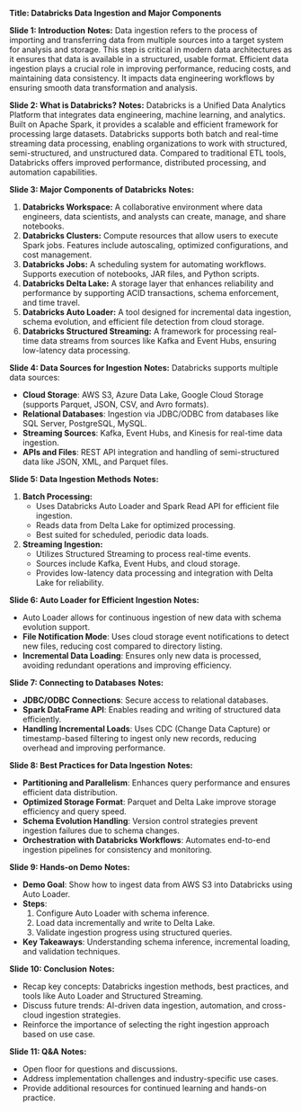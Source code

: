 **Title: Databricks Data Ingestion and Major Components**

**Slide 1: Introduction**
**Notes:**
Data ingestion refers to the process of importing and transferring data from multiple sources into a target system for analysis and storage. This step is critical in modern data architectures as it ensures that data is available in a structured, usable format. Efficient data ingestion plays a crucial role in improving performance, reducing costs, and maintaining data consistency. It impacts data engineering workflows by ensuring smooth data transformation and analysis.

**Slide 2: What is Databricks?**
**Notes:**
Databricks is a Unified Data Analytics Platform that integrates data engineering, machine learning, and analytics. Built on Apache Spark, it provides a scalable and efficient framework for processing large datasets. Databricks supports both batch and real-time streaming data processing, enabling organizations to work with structured, semi-structured, and unstructured data. Compared to traditional ETL tools, Databricks offers improved performance, distributed processing, and automation capabilities.

**Slide 3: Major Components of Databricks**
**Notes:**
1. **Databricks Workspace:** A collaborative environment where data engineers, data scientists, and analysts can create, manage, and share notebooks.
2. **Databricks Clusters:** Compute resources that allow users to execute Spark jobs. Features include autoscaling, optimized configurations, and cost management.
3. **Databricks Jobs:** A scheduling system for automating workflows. Supports execution of notebooks, JAR files, and Python scripts.
4. **Databricks Delta Lake:** A storage layer that enhances reliability and performance by supporting ACID transactions, schema enforcement, and time travel.
5. **Databricks Auto Loader:** A tool designed for incremental data ingestion, schema evolution, and efficient file detection from cloud storage.
6. **Databricks Structured Streaming:** A framework for processing real-time data streams from sources like Kafka and Event Hubs, ensuring low-latency data processing.

**Slide 4: Data Sources for Ingestion**
**Notes:**
Databricks supports multiple data sources:
- **Cloud Storage**: AWS S3, Azure Data Lake, Google Cloud Storage (supports Parquet, JSON, CSV, and Avro formats).
- **Relational Databases**: Ingestion via JDBC/ODBC from databases like SQL Server, PostgreSQL, MySQL.
- **Streaming Sources**: Kafka, Event Hubs, and Kinesis for real-time data ingestion.
- **APIs and Files**: REST API integration and handling of semi-structured data like JSON, XML, and Parquet files.

**Slide 5: Data Ingestion Methods**
**Notes:**
1. **Batch Processing:**
   - Uses Databricks Auto Loader and Spark Read API for efficient file ingestion.
   - Reads data from Delta Lake for optimized processing.
   - Best suited for scheduled, periodic data loads.
2. **Streaming Ingestion:**
   - Utilizes Structured Streaming to process real-time events.
   - Sources include Kafka, Event Hubs, and cloud storage.
   - Provides low-latency data processing and integration with Delta Lake for reliability.

**Slide 6: Auto Loader for Efficient Ingestion**
**Notes:**
- Auto Loader allows for continuous ingestion of new data with schema evolution support.
- **File Notification Mode**: Uses cloud storage event notifications to detect new files, reducing cost compared to directory listing.
- **Incremental Data Loading**: Ensures only new data is processed, avoiding redundant operations and improving efficiency.

**Slide 7: Connecting to Databases**
**Notes:**
- **JDBC/ODBC Connections**: Secure access to relational databases.
- **Spark DataFrame API**: Enables reading and writing of structured data efficiently.
- **Handling Incremental Loads**: Uses CDC (Change Data Capture) or timestamp-based filtering to ingest only new records, reducing overhead and improving performance.

**Slide 8: Best Practices for Data Ingestion**
**Notes:**
- **Partitioning and Parallelism**: Enhances query performance and ensures efficient data distribution.
- **Optimized Storage Format**: Parquet and Delta Lake improve storage efficiency and query speed.
- **Schema Evolution Handling**: Version control strategies prevent ingestion failures due to schema changes.
- **Orchestration with Databricks Workflows**: Automates end-to-end ingestion pipelines for consistency and monitoring.

**Slide 9: Hands-on Demo**
**Notes:**
- **Demo Goal**: Show how to ingest data from AWS S3 into Databricks using Auto Loader.
- **Steps**:
  1. Configure Auto Loader with schema inference.
  2. Load data incrementally and write to Delta Lake.
  3. Validate ingestion progress using structured queries.
- **Key Takeaways**: Understanding schema inference, incremental loading, and validation techniques.

**Slide 10: Conclusion**
**Notes:**
- Recap key concepts: Databricks ingestion methods, best practices, and tools like Auto Loader and Structured Streaming.
- Discuss future trends: AI-driven data ingestion, automation, and cross-cloud ingestion strategies.
- Reinforce the importance of selecting the right ingestion approach based on use case.

**Slide 11: Q&A**
**Notes:**
- Open floor for questions and discussions.
- Address implementation challenges and industry-specific use cases.
- Provide additional resources for continued learning and hands-on practice.
